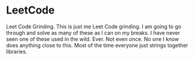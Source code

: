 # LeetCode
Leet Code Grinding.
This is just me Leet Code grinding. I am going to go through and solve as many of these as I can on my breaks. I have never seen one of these used in the wild. Ever. Not even once. No one I know does anything close to this. Most of the time everyone just strings together libraries. 
